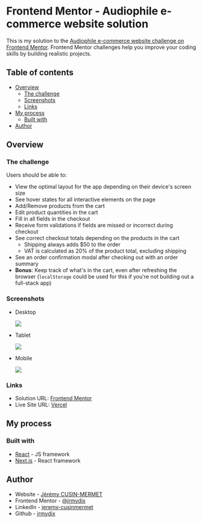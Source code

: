 # Frontend Mentor - Audiophile e-commerce website solution

This is my solution to the [Audiophile e-commerce website challenge on Frontend Mentor](https://www.frontendmentor.io/challenges/audiophile-ecommerce-website-C8cuSd_wx). Frontend Mentor challenges help you improve your coding skills by building realistic projects.

## Table of contents

- [Overview](#overview)
  - [The challenge](#the-challenge)
  - [Screenshots](#screenshots)
  - [Links](#links)
- [My process](#my-process)
  - [Built with](#built-with)
- [Author](#author)

## Overview

### The challenge

Users should be able to:

- View the optimal layout for the app depending on their device's screen size
- See hover states for all interactive elements on the page
- Add/Remove products from the cart
- Edit product quantities in the cart
- Fill in all fields in the checkout
- Receive form validations if fields are missed or incorrect during checkout
- See correct checkout totals depending on the products in the cart
  - Shipping always adds $50 to the order
  - VAT is calculated as 20% of the product total, excluding shipping
- See an order confirmation modal after checking out with an order summary
- **Bonus**: Keep track of what's in the cart, even after refreshing the browser (`localStorage` could be used for this if you're not building out a full-stack app)

### Screenshots

- Desktop

  ![](./screenshots/desktop.png)

- Tablet

  ![](./screenshots/tablet.png)

- Mobile

  ![](./screenshots/mobile.png)

### Links

- Solution URL: [Frontend Mentor](https://your-solution-url.com)
- Live Site URL: [Vercel](https://audiophile-site.vercel.app/)

## My process

### Built with

- [React](https://reactjs.org/) - JS framework
- [Next.js](https://nextjs.org/) - React framework

## Author

- Website - [Jérémy CUSIN-MERMET](https://jrmy.tech/)
- Frontend Mentor - [@jrmydix](https://www.frontendmentor.io/profile/jrmydix)
- LinkedIn - [jeremy-cusinmermet](https://www.linkedin.com/in/jeremy-cusinmermet/)
- Github - [jrmydix](https://github.com/jrmydix)
